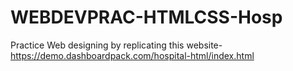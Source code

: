 # WEBDEVPRAC-HTMLCSS-Hosp

Practice Web designing by replicating this website- https://demo.dashboardpack.com/hospital-html/index.html
